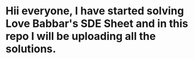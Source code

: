 # Hii everyone, I have started solving Love Babbar's SDE Sheet and in this repo I will be uploading all the solutions.
